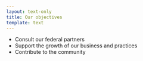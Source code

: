 ```yaml
---
layout: text-only
title: Our objectives
template: text
---
```


- Consult our federal partners
- Support the growth of our business and practices
- Contribute to the community
